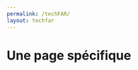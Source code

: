 ```yaml
---
permalink: /techFAR/
layout: techfar
---
```

<!-- This is a duplicate of techfar.md, because redirecting /techFAR to /techfar isn't working locally for me. -->

# Une page spécifique


